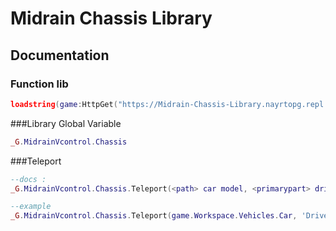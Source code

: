 # Midrain Chassis Library
## Documentation

### Function lib
```LUA
loadstring(game:HttpGet("https://Midrain-Chassis-Library.nayrtopg.repl.co"))()
```

###Library Global Variable
```LUA
_G.MidrainVcontrol.Chassis
```


###Teleport
```LUA
--docs :
_G.MidrainVcontrol.Chassis.Teleport(<path> car model, <primarypart> driver seat of the car or primary part, <location> cframe of where you want the car to teleport to)

--example
_G.MidrainVcontrol.Chassis.Teleport(game.Workspace.Vehicles.Car, 'Drive Seat' CFrame.new(0,0,0)
```
